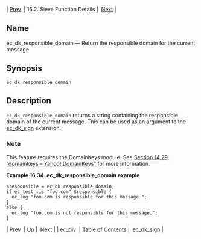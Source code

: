 | [Prev](sieve.ref.ec_div)  | 16.2. Sieve Function Details |  [Next](sieve.ref.ec_dk_sign.php) |

<a name="sieve.ref.ec_dk_responsible_domain"></a>
## Name

ec_dk_responsible_domain — Return the responsible domain for the current message

## Synopsis

`ec_dk_responsible_domain`

<a name="idp29346992"></a>
## Description

`ec_dk_responsible_domain` returns a string containing the responsible domain of the current message. This can be used as an argument to the [ec_dk_sign](sieve.ref.ec_dk_sign "ec_dk_sign") extension.

### Note

This feature requires the DomainKeys module. See [Section 14.29, “domainkeys – Yahoo! DomainKeys”](modules.domainkeys "14.29. domainkeys – Yahoo! DomainKeys") for more information.

<a name="example.ec_dk_responsible_domain"></a>

**Example 16.34. ec_dk_responsible_domain example**

```
$responsible = ec_dk_responsible_domain;
if ec_test :is "foo.com" $responsible {
  ec_log "foo.com is responsible for this message.";
}
else {
  ec_log "foo.com is not responsible for this message.";
}
```

| [Prev](sieve.ref.ec_div)  | [Up](sieve.ref.files.php) |  [Next](sieve.ref.ec_dk_sign.php) |
| ec_div  | [Table of Contents](index) |  ec_dk_sign |
